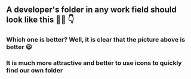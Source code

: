 ## A developer's folder in any work field should look like this 👨‍💻 👇 

### Which one is better? Well, it is clear that the picture above is better 😃 

### It is much more attractive and better to use icons to quickly find our own folder